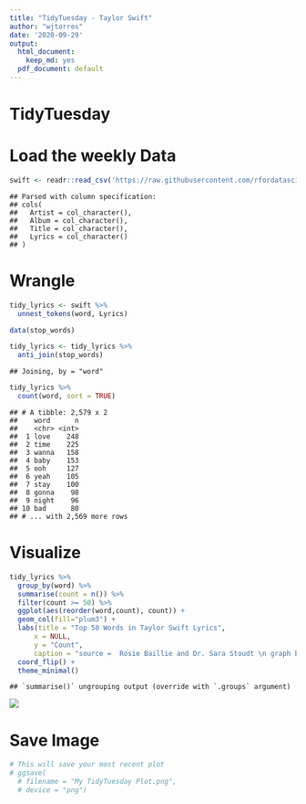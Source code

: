 ```yaml
---
title: "TidyTuesday - Taylor Swift"
author: "wjtorres"
date: '2020-09-29'
output:
  html_document:
    keep_md: yes
  pdf_document: default
---
```


# TidyTuesday



# Load the weekly Data


```r
swift <- readr::read_csv('https://raw.githubusercontent.com/rfordatascience/tidytuesday/master/data/2020/2020-09-29/taylor_swift_lyrics.csv')
```

```
## Parsed with column specification:
## cols(
##   Artist = col_character(),
##   Album = col_character(),
##   Title = col_character(),
##   Lyrics = col_character()
## )
```

# Wrangle


```r
tidy_lyrics <- swift %>%
  unnest_tokens(word, Lyrics)

data(stop_words)

tidy_lyrics <- tidy_lyrics %>%
  anti_join(stop_words)
```

```
## Joining, by = "word"
```

```r
tidy_lyrics %>%
  count(word, sort = TRUE)
```

```
## # A tibble: 2,579 x 2
##    word      n
##    <chr> <int>
##  1 love    248
##  2 time    225
##  3 wanna   158
##  4 baby    153
##  5 ooh     127
##  6 yeah    105
##  7 stay    100
##  8 gonna    98
##  9 night    96
## 10 bad      80
## # ... with 2,569 more rows
```

# Visualize


```r
tidy_lyrics %>%
  group_by(word) %>%
  summarise(count = n()) %>%
  filter(count >= 50) %>%
  ggplot(aes(reorder(word,count), count)) +
  geom_col(fill="plum3") +
  labs(title = "Top 50 Words in Taylor Swift Lyrics",
      x = NULL,
      y = "Count",
      caption = "source =  Rosie Baillie and Dr. Sara Stoudt \n graph by @wjtorres") +
  coord_flip() +
  theme_minimal()
```

```
## `summarise()` ungrouping output (override with `.groups` argument)
```

![](2020_09_29_tidy_tuesday_files/figure-html/Visualize-1.png)<!-- -->

# Save Image


```r
# This will save your most recent plot
# ggsave(
  # filename = "My TidyTuesday Plot.png",
  # device = "png")
```
